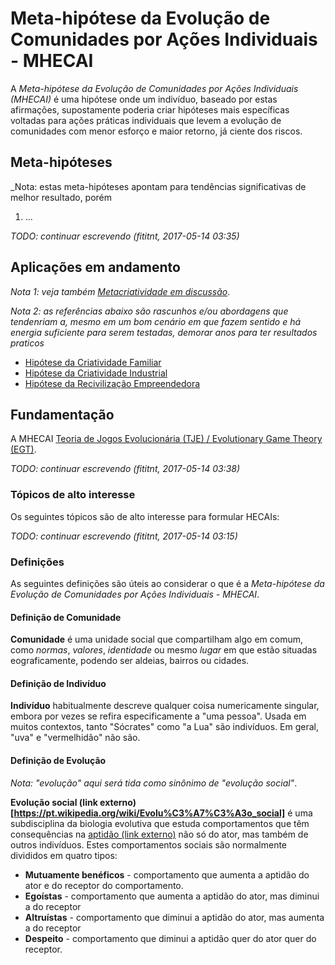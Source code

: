 # Meta-hipótese da Evolução de Comunidades por Ações Individuais - MHECAI
A _Meta-hipótese da Evolução de Comunidades por Ações Individuais (MHECAI)_ é
uma hipótese onde um indivíduo, baseado por estas afirmações, supostamente
poderia criar hipóteses mais específicas voltadas para ações práticas
individuais que levem a evolução de comunidades com menor esforço e maior
retorno, já ciente dos riscos.


## Meta-hipóteses

_Nota: estas meta-hipóteses apontam para tendências significativas de melhor
resultado, porém

1. ...

_TODO: continuar escrevendo (fititnt, 2017-05-14 03:35)_

## Aplicações em andamento
_Nota 1: veja também [Metacriatividade em discussão](https://github.com/fititnt/metacriatividade-em-discussao)_.

_Nota 2: as referências abaixo são rascunhos e/ou abordagens que tendenriam
a, mesmo em um bom cenário em que fazem sentido e há energia suficiente para
serem testadas, demorar anos para ter resultados praticos_

- [Hipótese da Criatividade Familiar](https://github.com/fititnt/criatividade-familiar)
- [Hipótese da Criatividade Industrial](https://github.com/fititnt/criatividade-industrial)
- [Hipótese da Recivilização Empreendedora](https://github.com/fititnt/hipoteses-de-rocha/blob/master/recivilizacao-empreendedora.md)

## Fundamentação

A MHECAI [Teoria de Jogos Evolucionária  (TJE) /
Evolutionary Game Theory (EGT)](https://en.wikipedia.org/wiki/Evolutionary_game_theory).

_TODO: continuar escrevendo (fititnt, 2017-05-14 03:38)_

### Tópicos de alto interesse
Os seguintes tópicos são de alto interesse para formular HECAIs:

_TODO: continuar escrevendo (fititnt, 2017-05-14 03:15)_

### Definições
As seguintes definições são úteis ao considerar o que é a _Meta-hipótese da
Evolução de Comunidades por Ações Individuais - MHECAI_.

#### Definição de Comunidade

**Comunidade** é uma unidade social que compartilham algo em comum, como
_normas_, _valores_, _identidade_ ou mesmo _lugar_ em que estão situadas 
eograficamente, podendo ser aldeias, bairros ou cidades.

#### Definição de Indivíduo

**Indivíduo** habitualmente descreve qualquer coisa numericamente singular,
embora por vezes se refira especificamente a "uma pessoa". Usada em muitos 
contextos, tanto "Sócrates" como "a Lua" são indivíduos. Em geral, "uva" e
"vermelhidão" não são.

#### Definição de Evolução

_Nota: "evolução" aqui será tida como sinônimo de "evolução social"_.

**Evolução social (link externo)[https://pt.wikipedia.org/wiki/Evolu%C3%A7%C3%A3o_social]**
é uma subdisciplina da biologia evolutiva que estuda comportamentos que têm
consequências na [aptidão (link externo)](https://pt.wikipedia.org/wiki/Aptid%C3%A3o)
não só do ator, mas também de outros indivíduos. Estes comportamentos sociais
são normalmente divididos em quatro tipos:

- **Mutuamente benéficos** - comportamento que aumenta a aptidão do ator e do receptor do comportamento.
- **Egoístas** - comportamento que aumenta a aptidão do ator, mas diminui a do receptor
- **Altruístas** - comportamento que diminui a aptidão do ator, mas aumenta a do receptor
- **Despeito** - comportamento que diminui a aptidão quer do ator quer do receptor.
